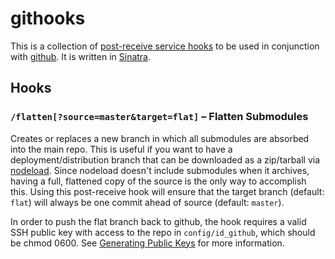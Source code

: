 # githooks #

This is a collection of [post-receive service hooks](https://help.github.com/articles/post-receive-hooks) to be used in conjunction with [github](http://www.github.com/). It is written in [Sinatra](http://sinatrarb.com).

## Hooks ##

### `/flatten[?source=master&target=flat]` – Flatten Submodules

Creates or replaces a new branch in which all submodules are absorbed into the main repo. This is useful if you want to have a deployment/distribution branch that can be downloaded as a zip/tarball via [nodeload](https://github.com/blog/678-meet-nodeload-the-new-download-server). Since nodeload doesn't include submodules when it archives, having a full, flattened copy of the source is the only way to accomplish this. Using this post-receive hook will ensure that the target branch (default: `flat`) will always be one commit ahead of source (default: `master`).

In order to push the flat branch back to github, the hook requires a valid SSH public key with access to the repo in `config/id_github`, which should be chmod 0600. See [Generating Public Keys](https://help.github.com/articles/generating-ssh-keys) for more information.